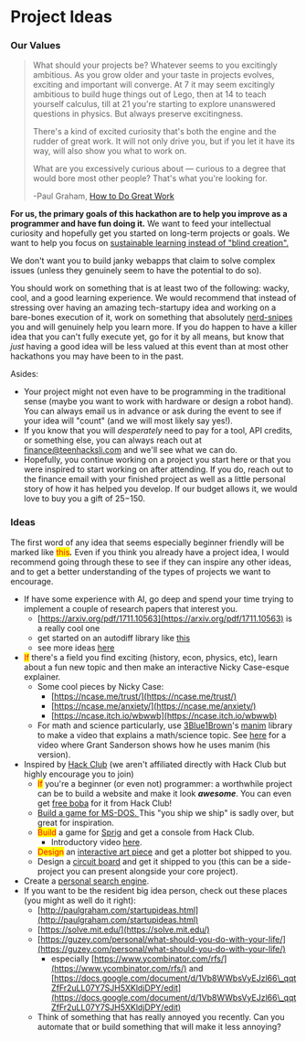 # Project Ideas

### Our Values

> What should your projects be? Whatever seems to you excitingly ambitious. As you grow older and your taste in projects evolves, exciting and important will converge. At 7 it may seem excitingly ambitious to build huge things out of Lego, then at 14 to teach yourself calculus, till at 21 you're starting to explore unanswered questions in physics. But always preserve excitingness.
>
> There's a kind of excited curiosity that's both the engine and the rudder of great work. It will not only drive you, but if you let it have its way, will also show you what to work on.
>
> What are you excessively curious about — curious to a degree that would bore most other people? That's what you're looking for.
>
> \-Paul Graham, [How to Do Great Work](https://paulgraham.com/greatwork.html)

**For us, the primary goals of this hackathon are to help you improve as a programmer and have fun doing it.** We want to feed your intellectual curiosity and hopefully get you started on long-term projects or goals. We want to help you focus on [sustainable learning instead of "blind creation".](https://jzhao.xyz/posts/hackathons#sustainable-learning)&#x20;

We don't want you to build janky webapps that claim to solve complex issues (unless they genuinely seem to have the potential to do so).&#x20;

You should work on something that is at least two of the following: wacky, cool, and a good learning experience. We would recommend that instead of stressing over having an amazing tech-startupy idea and working on a bare-bones execution of it, work on something that absolutely [nerd-snipes](https://xkcd.com/356/) you and will genuinely help you learn more. If you do happen to have a killer idea that you can't fully execute yet, go for it by all means, but know that _just_ having a good idea will be less valued at this event than at most other hackathons you may have been to in the past.&#x20;

Asides:

* Your project might not even have to be programming in the traditional sense (maybe you want to work with hardware or design a robot hand). You can always email us in advance or ask during the event to see if your idea will "count" (and we will most likely say yes!).&#x20;
* If you know that you will _desperately_ need to pay for a tool, API credits, or something else, you can always reach out at finance@teenhacksli.com and we'll see what we can do.&#x20;
* Hopefully, you continue working on a project you start here or that you were inspired to start working on after attending. If you do, reach out to the finance email with your finished project as well as a little personal story of how it has helped you develop. If our budget allows it, we would love to buy you a gift of $25-$150.&#x20;

### Ideas

The first word of any idea that seems especially beginner friendly will be marked like <mark style="color:red;">this</mark>_**.**_ Even if you think you already have a project idea, I would recommend going through these to see if they can inspire any other ideas, and to get a better understanding of the types of projects we want to encourage.&#x20;

* If have some experience with AI, go deep and spend your time trying to implement a couple of research papers that interest you.&#x20;
  * [https://arxiv.org/pdf/1711.10563](https://arxiv.org/pdf/1711.10563) is a really cool one
  * get started on an autodiff library like [this](https://github.com/UlisseMini/light)
  * see more ideas [here](machine-learning.md)
* <mark style="color:red;">If</mark> there's a field you find exciting (history, econ, physics, etc), learn about a fun new topic and then make an interactive Nicky Case-esque explainer.
  * Some cool pieces by Nicky Case:
    * [https://ncase.me/trust/](https://ncase.me/trust/)
    * [https://ncase.me/anxiety/](https://ncase.me/anxiety/)
    * [https://ncase.itch.io/wbwwb](https://ncase.itch.io/wbwwb)
  * For math and science particularly, use [3Blue1Brown](https://www.youtube.com/3blue1brown)'s [manim](https://www.manim.community/) library to make a video that explains a math/science topic. See [here](https://youtu.be/rbu7Zu5X1zI) for a video where Grant Sanderson shows how he uses manim (his version).&#x20;
* Inspired by [Hack Club](https://hackclub.com/) (we aren't affiliated directly with Hack Club but highly encourage you to join) &#x20;
  * <mark style="color:red;">If</mark> you're a beginner (or even not) programmer: a worthwhile project can be to build a website and make it look _**awesome**_. You can even get [free boba](https://boba.hackclub.com/) for it from Hack Club!
  * [Build a game for MS-DOS. ](https://retrospect.hackclub.com/dos)This "you ship we ship" is sadly over, but great for inspiration.
  * <mark style="color:red;">Build</mark> a game for [Sprig](https://sprig.hackclub.com/) and get a console from Hack Club.&#x20;
    * Introductory video [here](https://youtu.be/ZOPYB6dw4Os).
  * <mark style="color:red;">Design</mark> an [interactive art piece](https://blot.hackclub.com/) and get a plotter bot shipped to you.
  * Design a [circuit board](https://hackclub.com/onboard/) and get it shipped to you (this can be a side-project you can present alongside your core project).
* Create a [personal search engine](https://github.com/thesephist/monocle).
* If you want to be the resident big idea person, check out these places (you might as well do it right):
  * [http://paulgraham.com/startupideas.html](http://paulgraham.com/startupideas.html)
  * [https://solve.mit.edu/](https://solve.mit.edu/)
  * [https://guzey.com/personal/what-should-you-do-with-your-life/](https://guzey.com/personal/what-should-you-do-with-your-life/)
    * especially [https://www.ycombinator.com/rfs/](https://www.ycombinator.com/rfs/) and [https://docs.google.com/document/d/1Vb8WWbsVyEJzl66\_qqtZfFr2uLL07Y7SJH5XKldjDPY/edit](https://docs.google.com/document/d/1Vb8WWbsVyEJzl66\_qqtZfFr2uLL07Y7SJH5XKldjDPY/edit)
  * Think of something that has really annoyed you recently. Can you automate that or build something that will make it less annoying?
